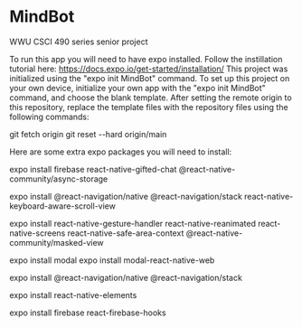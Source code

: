 # MindBot
WWU CSCI 490 series senior project

To run this app you will need to have expo installed. Follow the instillation tutorial here: https://docs.expo.io/get-started/installation/
This project was initialized using the "expo init MindBot" command. To set up this project on your own device, initialize your own app with the "expo init MindBot" command, and choose the blank template. After setting the remote origin to this repository, replace the template files with the repository files using the following commands:

git fetch origin
git reset --hard origin/main

Here are some extra expo packages you will need to install:

expo install firebase react-native-gifted-chat @react-native-community/async-storage

expo install @react-navigation/native @react-navigation/stack react-native-keyboard-aware-scroll-view

expo install react-native-gesture-handler react-native-reanimated react-native-screens react-native-safe-area-context @react-native-community/masked-view

expo install modal
expo install modal-react-native-web

expo install @react-navigation/native @react-navigation/stack

expo install react-native-elements

expo install firebase react-firebase-hooks



